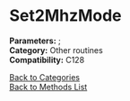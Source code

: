 # Set2MhzMode

**Parameters:** ;  
**Category:** Other routines  
**Compatibility:** C128  


[Back to Categories](../categories/other_routines.md)  
[Back to Methods List](../../SUMMARY.md)
